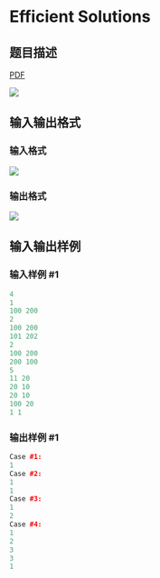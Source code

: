 # Efficient Solutions

## 题目描述

[problemUrl]: https://uva.onlinejudge.org/index.php?option=com_onlinejudge&Itemid=8&category=22&page=show_problem&problem=1961

[PDF](https://uva.onlinejudge.org/external/110/p11020.pdf)

![](https://cdn.luogu.com.cn/upload/vjudge_pic/UVA11020/9555df1056f76f0972b92e8ccf104c83edd473b5.png)

## 输入输出格式

### 输入格式

![](https://cdn.luogu.com.cn/upload/vjudge_pic/UVA11020/b64827292fcffd736f9f4993e60aedd179a5fbce.png)

### 输出格式

![](https://cdn.luogu.com.cn/upload/vjudge_pic/UVA11020/f8b9cfef09bbbbdac2ebca9b87c3f4a3df45c53c.png)

## 输入输出样例

### 输入样例 #1

```cpp
4
1
100 200
2
100 200
101 202
2
100 200
200 100
5
11 20
20 10
20 10
100 20
1 1
```


### 输出样例 #1

```cpp
Case #1:
1
Case #2:
1
1
Case #3:
1
2
Case #4:
1
2
3
3
1
```


